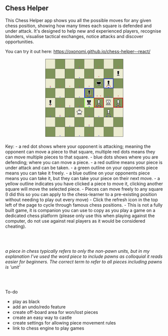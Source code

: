 ## Chess Helper

This Chess Helper app shows you all the possible moves for any given chess position, showing how many times each square is defended and under attack. It's designed to help new and experienced players, recognise blunders, visualise tactical exchanges, notice attacks and discover opportunities.

You can try it out here: https://oxonomi.github.io/chess-helper--react/
<div align="center">
<img src="src/img/chess-learner-screenshot.png" alt="Screenshot" width="50%">
</div>
<br>
Key:
- a red dot shows where your opponent is attacking; meaning the opponent can move a piece to that square, multiple red dots means they can move multiple pieces to that square.
- blue dots shows where you are defending; where you can move a piece.
- a red outline means your piece is under attack and can be taken.
- a green outline on your opponents piece means you can take it freely.
- a blue outline on your opponents piece means you can take it, but they can take your piece on their next move.
- a yellow outline indicates you have clicked a piece to move it, clicking another square will move the selected piece.
- Pieces can move freely to any square (I did this so you can apply to the chess-learner to a pre-existing position without needing to play out every move)
- Click the refresh icon in the top left of the page to cycle through famous chess positions.
- This is not a fully built game, it is companion you can use to copy as you play a game on a dedicated chess platform (please only use this when playing against the computer, do not use against real players as it would be considered cheating).

<br><br>
  
*a piece in chess typically refers to only the non-pawn units, but in my explanation I’ve used the word piece to include pawns as colloquial it reads easier for beginners. The correct term to refer to all pieces including pawns is 'unit'*

<br><br>
  
To-do
- play as black
- add an undo/redo feature
- create off-board area for won/lost pieces
- create an easy way to castle
- create settings for allowing piece movement rules
- link to chess engine to play games
